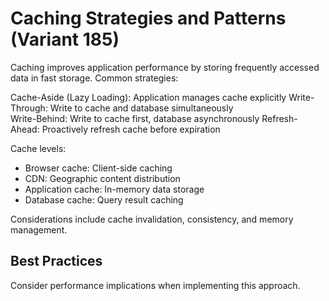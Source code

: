 # Caching Strategies and Patterns (Variant 185)

Caching improves application performance by storing frequently accessed data in fast storage. Common strategies:

Cache-Aside (Lazy Loading): Application manages cache explicitly
Write-Through: Write to cache and database simultaneously  
Write-Behind: Write to cache first, database asynchronously
Refresh-Ahead: Proactively refresh cache before expiration

Cache levels:
- Browser cache: Client-side caching
- CDN: Geographic content distribution
- Application cache: In-memory data storage
- Database cache: Query result caching

Considerations include cache invalidation, consistency, and memory management.

## Best Practices

Consider performance implications when implementing this approach.
